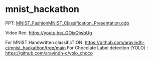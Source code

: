 # mnist_hackathon

PPT: [MNIST_FashionMNIST_Classification_Presentation.odp](https://github.com/aravindh-c/mnist_hackathon/blob/main/MNIST_FashionMNIST_Classification_Presentation.odp)

Video Rec: https://youtu.be/_GOixQjwbUg


For MNIST Handwritten classificTION: https://github.com/aravindh-c/mnist_hackathon/tree/main
For Chocolate Label detection (YOLO) : https://github.com/aravindh-c/yolo_choco
